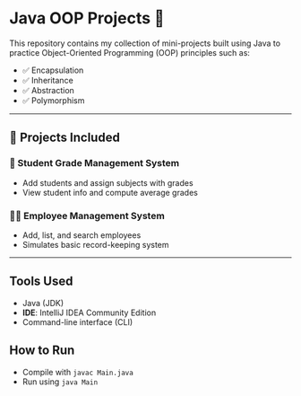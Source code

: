 # Java OOP Projects 🚀

This repository contains my collection of mini-projects built using Java to practice Object-Oriented Programming (OOP) principles such as:

- ✅ Encapsulation
- ✅ Inheritance
- ✅ Abstraction
- ✅ Polymorphism

---

## 🧠 Projects Included

### 📘 Student Grade Management System
- Add students and assign subjects with grades
- View student info and compute average grades

### 🧑‍💼 Employee Management System
- Add, list, and search employees
- Simulates basic record-keeping system
---

## Tools Used
- Java (JDK)
-  **IDE**: IntelliJ IDEA Community Edition
- Command-line interface (CLI)

## How to Run
- Compile with `javac Main.java`
- Run using `java Main`
